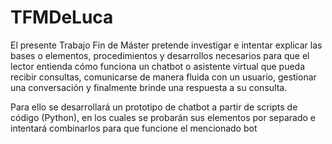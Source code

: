 # TFMDeLuca

El presente Trabajo Fin de Máster pretende investigar e intentar explicar las bases o elementos, procedimientos y desarrollos necesarios para que el lector entienda cómo funciona un chatbot o asistente virtual que pueda recibir consultas, comunicarse de manera fluida con un usuario, gestionar una conversación y finalmente brinde una respuesta a su consulta.

Para ello se desarrollará un prototipo de chatbot a partir de scripts de código (Python), en los cuales se probarán sus elementos por separado e intentará combinarlos para que funcione el mencionado bot
